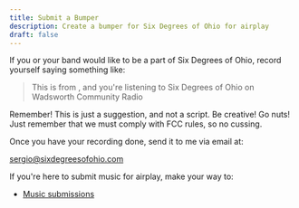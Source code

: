 ```yaml
---
title: Submit a Bumper
description: Create a bumper for Six Degrees of Ohio for airplay
draft: false
---
```

If you or your band would like to be a part of Six Degrees of Ohio, record yourself saying something like:

> This is <name> from <city>, and you're listening to Six Degrees of Ohio on Wadsworth Community Radio

Remember! This is just a suggestion, and not a script. Be creative! Go nuts! Just remember that we must comply with FCC rules, so no cussing.

Once you have your recording done, send it to me via email at:

sergio@sixdegreesofohio.com
 
If you're here to submit music for airplay, make your way to:
- [Music submissions](/page/how-to-submit)

